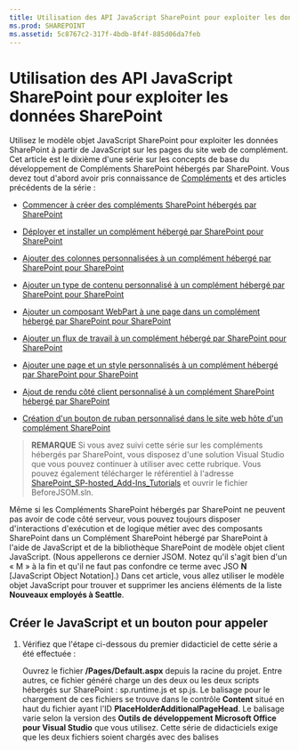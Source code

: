 ```yaml
---
title: Utilisation des API JavaScript SharePoint pour exploiter les données SharePoint
ms.prod: SHAREPOINT
ms.assetid: 5c8767c2-317f-4bdb-8f4f-885d06da7feb
---
```



# Utilisation des API JavaScript SharePoint pour exploiter les données SharePoint
Utilisez le modèle objet JavaScript SharePoint pour exploiter les données SharePoint à partir de JavaScript sur les pages du site web de complément.
Cet article est le dixième d'une série sur les concepts de base du développement de Compléments SharePoint hébergés par SharePoint. Vous devez tout d'abord avoir pris connaissance de  [Compléments](sharepoint-add-ins.md) et des articles précédents de la série :
  
    
    


-  [Commencer à créer des compléments SharePoint hébergés par SharePoint](get-started-creating-sharepoint-hosted-sharepoint-add-ins.md)
    
  
-  [Déployer et installer un complément hébergé par SharePoint pour SharePoint](deploy-and-install-a-sharepoint-hosted-sharepoint-add-in.md)
    
  
-  [Ajouter des colonnes personnalisées à un complément hébergé par SharePoint pour SharePoint](add-custom-columns-to-a-sharepoint-hostedsharepoint-add-in.md)
    
  
-  [Ajouter un type de contenu personnalisé à un complément hébergé par SharePoint pour SharePoint](add-a-custom-content-type-to-a-sharepoint-hostedsharepoint-add-in.md)
    
  
-  [Ajouter un composant WebPart à une page dans un complément hébergé par SharePoint pour SharePoint](add-a-web-part-to-a-page-in-a-sharepoint-hosted-sharepoint-add-in.md)
    
  
-  [Ajouter un flux de travail à un complément hébergé par SharePoint pour SharePoint](add-a-workflow-to-a-sharepoint-hosted-sharepoint-add-in.md)
    
  
-  [Ajouter une page et un style personnalisés à un complément hébergé par SharePoint pour SharePoint](add-a-custom-page-and-style-to-a-sharepoint-hosted-sharepoint-add-in.md)
    
  
-  [ Ajout de rendu côté client personnalisé à un complément SharePoint hébergé par SharePoint](add-custom-client-side-rendering-to-a-sharepoint-hosted-sharepoint-add-in.md)
    
  
-  [ Création d'un bouton de ruban personnalisé dans le site web hôte d'un complément SharePoint](create-a-custom-ribbon-button-in-the-host-web-of-a-sharepoint-add-in.md)
    
  

> **REMARQUE**
> Si vous avez suivi cette série sur les compléments hébergés par SharePoint, vous disposez d'une solution Visual Studio que vous pouvez continuer à utiliser avec cette rubrique. Vous pouvez également télécharger le référentiel à l'adresse  [SharePoint_SP-hosted_Add-Ins_Tutorials](https://github.com/OfficeDev/SharePoint_SP-hosted_Add-Ins_Tutorials) et ouvrir le fichier BeforeJSOM.sln.
  
    
    

Même si les Compléments SharePoint hébergés par SharePoint ne peuvent pas avoir de code côté serveur, vous pouvez toujours disposer d'interactions d'exécution et de logique métier avec des composants SharePoint dans un Complément SharePoint hébergé par SharePoint à l'aide de JavaScript et de la bibliothèque SharePoint de modèle objet client JavaScript. (Nous appellerons ce dernier JSOM. Notez qu'il s'agit bien d'un « M » à la fin et qu'il ne faut pas confondre ce terme avec JSO **N** [JavaScript Object Notation].) Dans cet article, vous allez utiliser le modèle objet JavaScript pour trouver et supprimer les anciens éléments de la liste **Nouveaux employés à Seattle**.
## Créer le JavaScript et un bouton pour appeler


1. Vérifiez que l'étape ci-dessous du premier didacticiel de cette série a été effectuée : 
    
    Ouvrez le fichier **/Pages/Default.aspx** depuis la racine du projet. Entre autres, ce fichier généré charge un des deux ou les deux scripts hébergés sur SharePoint : sp.runtime.js et sp.js. Le balisage pour le chargement de ces fichiers se trouve dans le contrôle **Content** situé en haut du fichier ayant l'ID **PlaceHolderAdditionalPageHead**. Le balisage varie selon la version des **Outils de développement Microsoft Office pour Visual Studio** que vous utilisez. Cette série de didacticiels exige que les deux fichiers soient chargés avec des balises **<script>** ordinaires dans le code HTML, et non des balises **<SharePoint:ScriptLink>**. Vérifiez que les lignes suivantes sont dans le contrôle **PlaceHolderAdditionalPageHead**,  *juste au-dessus*  de la ligne `<meta name="WebPartPageExpansion" content="full" />` :
    


 ```
  
<script type="text/javascript" src="/_layouts/15/sp.runtime.js"></script>
<script type="text/javascript" src="/_layouts/15/sp.js"></script> 

 ```


    Recherchez tout autre balisage dans le fichier, qui charge également l'un ou l'autre de ces fichiers, puis supprimez le balisage redondant. Enregistrez et fermez le fichier.
    
  
2. Dans le nœud **Scripts** de l' **Explorateur de solutions**, il est possible qu'il existe déjà un fichier Add-in.js. Si ce n'est pas le cas, mais que vous disposez d'un fichier App.js, cliquez avec le bouton droit sur App.js et renommez-le Add-in.js. S'il n'existe aucun de ces deux fichiers, créez-en un en suivant les étapes ci-dessous :
    
1. Cliquez avec le bouton droit sur le nœud **Scripts** et choisissez **Ajouter** > **Nouvel élément** > **Web**.
    
  
2. Choisissez **Fichier JavaScript** et nommez-leAdd-in.js.
    
  
3. Ouvrez le fichier Add-in.js et supprimez son contenu, le cas échéant.
    
  
4. Ajoutez les lignes suivantes au fichier. Notez ce qui suit à propos de ce code :
    
  - La ligne  `'use strict';` garantit que l'exécution de JavaScript dans le navigateur génère une exception si vous utilisez par inadvertance certaines pratiques incorrectes dans le code JavaScript.
    
  
  - La variable  `clientContext` contient un objet **SP.ClientContext** qui fait référence au site web SharePoint. L'ensemble du code JSOM commence par créer ou obtenir une référence à un objet de ce type.
    
  
  - La variable  `employeeList` comporte une référence à l'instance de liste **Nouveaux employés à Seattle**.
    
  
  - La variable  `completedItems` comporte les éléments de la liste que le script va supprimer : les éléments dont le champ **ÉtapeOrientation** est défini sur **Terminée**.
    
  

 ```
  
'use strict';

var clientContext = SP.ClientContext.get_current(); 
var employeeList = clientContext.get_web().get_lists().getByTitle('New Employees In Seattle'); 
var completedItems; 
 ```

5. Pour réduire les messages entre le navigateur client et le serveur SharePoint, le JSOM utilise un système de traitement par lots. Une seule fonction, **SP.ClientContext.executeQueryAsync**, envoie réellement des messages au serveur (et reçoit des réponses). Les appels aux API JSOM émis entre les appels de l'élément **executeQueryAsync** sont regroupés et envoyés au serveur dans un lot la prochaine fois que l'élément **executeQueryAsync** est appelé. Toutefois, il n'est généralement pas possible d'appeler une méthode d'un objet JSOM, sauf si l'objet a été transmis au client dans un appel précédent de l'élément **executeQueryAsync**. Votre script va appeler la méthode **SP.ListItem.deleteObject** de chaque élément terminé de la liste, il va donc réaliser deux appels auprès de l'élément **executeQueryAsync**: un pour obtenir une collection des éléments de liste terminés et un deuxième pour regrouper les appels de **deleteObject** et les envoyer au serveur pour exécution.
    
    Par conséquent, commencez par créer une méthode afin d'obtenir les éléments de liste auprès du serveur. Ajoutez le code suivant au fichier.
    


 ```
  
function purgeCompletedItems() {

   var camlQuery = new SP.CamlQuery(); 
   camlQuery.set_viewXml( 
         '<View><Query><Where><Eq>' + 
           '<FieldRef Name=\\'OrientationStage\\'/><Value Type=\\'Choice\\'>Completed</Value>' + 
         '</Eq></Where></Query></View>'); 
     completedItems = employeeList.getItems(camlQuery); 
}
 ```

6. Lorsque ces lignes sont envoyées au serveur et exécutées, elles créent une collection d'éléments de liste, mais le script doit transmettre cette collection au client. Cette opération est effectuée par un appel à la fonction **SP.ClientContext.load**. Ajoutez la ligne suivante à la fin de la méthode.
    
 ```
  
clientContext.load(completedItems);
 ```

7. Ajoutez un appel de l'élément **executeQueryAsync**. Cette méthode a deux paramètres, qui sont tous deux des fonctions de rappel. Le premier s'exécute si le serveur exécute toutes les commandes du lot. Le deuxième s'exécute si le serveur échoue pour une raison quelconque. Vous allez créer ces deux fonctions lors des étapes ultérieures. Ajoutez la ligne suivante à la fin de la méthode.
    
 ```
  clientContext.executeQueryAsync(deleteCompletedItems, onGetCompletedItemsFail);
 ```

8. Enfin, ajoutez la ligne suivante à la fin de la méthode. En renvoyant **false** au bouton ASP.NET qui appelle la fonction, nous annulons le comportement par défaut des boutons ASP.NET, qui consiste à recharger la page. Le rechargement de la page provoque un rechargement du fichier Add-in.js, qui à son tour réinitialise l'objet `clientContext`. Si ce rechargement est effectué entre le moment où l'élément **executeQueryAsync** envoie sa demande et celui où le serveur SharePoint renvoie la réponse, l'objet `clientContext` d'origine n'existe plus et ne peut pas traiter la réponse. La fonction est interrompue sans que les rappels d'échec ou de réussite soient exécutés. (Le comportement exact peut varier selon le navigateur.)
    
 ```
  return false;
 ```

9. Ajoutez la fonction suivante,  `deleteCompletedItems`, au fichier. Il s'agit de la fonction qui s'exécute si la fonction  `purgeCompletedItems` aboutit. Notez ce qui suit à propos de ce code :
    
  - La méthode **SP.ListItem.get_id** renvoie l'ID de l'élément de liste. Chaque élément du tableau est un objet **SP.ListItem**.
    
  
  - La méthode **SP.List.getItemById** renvoie l'objet **SP.ListItem** avec l'ID spécifié.
    
  
  - La méthode **SP.ListItem.deleteObject** marque l'élément de liste à supprimer du serveur lors de l'appel de l'élément **executeQueryAsync**.
    
  
  - Les éléments de liste doivent être copiés à partir de la collection qui est envoyée du serveur à un tableau avant d'être supprimés. Si le script a appelé la méthode **deleteObject** pour chaque élément directement dans la boucle **while**, le code JavaScript génère une erreur indiquant que la longueur de la collection est modifiée pendant l'énumération. Le message d'erreur n'est pas réellement vrai, car l'élément n'est pas vraiment supprimé jusqu'à ce que les appels **deleteObject** soient regroupés et envoyés au serveur. Toutefois, le JSOM est conçu pour simuler les exceptions qui se produisent sur le serveur (où le code ne doit pas modifier la taille d'une collection pendant l'énumération de celle-ci). Cependant, les tableaux ont une taille fixe, par conséquent, l'appel de l'élément **deleteObject** sur un élément d'un tableau supprime l'élément de la liste, mais ne modifie pas la taille du tableau.
    
  

 ```
  function deleteCompletedItems() {

    var itemArray = new Array();
    var listItemEnumerator = completedItems.getEnumerator();

    while (listItemEnumerator.moveNext()) {
        var item = listItemEnumerator.get_current();
        itemArray.push(item);
    }

    var i;
    for (i = 0; i < itemArray.length; i++) {
        employeeList.getItemById(itemArray[i].get_id()).deleteObject();
    }

    clientContext.executeQueryAsync(onDeleteCompletedItemsSuccess, onDeleteCompletedItemsFail);
}
 ```

10. Ajoutez la fonction suivante,  `onDeleteCompletedItemsSuccess`, au fichier. Il s'agit de la fonction qui s'exécute si les éléments terminés sont supprimés (ou si la liste ne comporte aucun élément terminé). La deuxième ligne,  `location.reload(true);`, entraîne le rechargement de la page à partir du serveur. Cette opération est pratique, car le composant WebPart de vue de liste de la page affiche les éléments terminés jusqu'à l'actualisation de la page. (Le fichier Add-in.js est rechargé également, mais cela n'entraîne aucun problème, car il le fait d'une manière qui n'interrompt pas de fonction JavaScript en cours d'exécution.)
    
 ```
  
function onDeleteCompletedItemsSuccess() {
    alert('Completed orientations have been deleted.');
    location.reload(true);
}
 ```

11. Ajoutez au fichier les deux fonctions suivantes de rappel en cas d'échec.
    
 ```
  
// Failure callbacks

function onGetCompletedItemsFail(sender, args) {
    alert('Unable to get completed items. Error:' + args.get_message() + '\\n' + args.get_stackTrace());
}

function onDeleteCompletedItemsFail(sender, args) {
    alert('Unable to delete completed items. Error:' + args.get_message() + '\\n' + args.get_stackTrace());
}
 ```

12. Ouvrez le fichier default.aspx et recherchez l'élément **asp:Content** avec l'ID **PlaceHolderMain**.
    
  
13. Ajoutez le balisage suivant entre l'élément **WebPartPages:WebPartZone** et le premier des deux éléments **asp:Hyperlink**. Notez que la valeur du gestionnaire **OnClientClick** est `return purgeCompletedItems()` au lieu de `purgeCompletedItems()`. L'élément  `false` renvoyé par la fonction indique à ASP.NET de ne pas recharger la page.
    
 ```HTML
  
<p><asp:Button runat="server" OnClientClick="return purgeCompletedItems()"
  ID="purgecompleteditemsbutton" Text="Purge Completed Items" /></p>
 ```

14. Régénérez le projet dans Visual Studio.
    
  
15. Pour limiter la nécessité de définir manuellement l' **étape d'orientation** des éléments de liste surTerminée lors du test du complément, ouvrez le fichier elements.xml pour l'instance de liste **NouveauxEmployésÀSeattle** (et pas le fichier elements.xml pour le modèle de liste **OrientationDesNouveauxEmployés**) et ajoutez le balisage  `<Field Name="OrientationStage">Completed</Field>` comme dernier enfant aux éléments **Row**.
    
    Voici un exemple de la façon dont l'élément **Rows** doit se présenter.
    


 ```
  
<Rows>
  <Row>
    <Field Name="Title">Tom Higginbotham</Field>
    <Field Name="Division">Manufacturing</Field>
    <Field Name="OrientationStage">Completed</Field>
  </Row>
  <Row>
    <Field Name="Title">Satomi Hayakawa</Field>
    <Field Name="OrientationStage">Completed</Field>
  </Row>
  <Row>
    <Field Name="Title">Cassi Hicks</Field>
  </Row>
  <Row>
    <Field Name="Title">Lertchai Treetawatchaiwong</Field>
  </Row>
</Rows>
 ```


## Exécuter et tester le complément


  
    
    

1. Activez les fenêtres contextuelles sur le navigateur utilisé par Visual Studio lors du débogage.
    
  
2. Utilisez la touche F5 pour déployer et exécuter votre complément. Visual Studio effectue une installation temporaire du complément sur votre site SharePoint de test et exécute immédiatement celui-ci.
    
  
3. La page d'accueil du complément s'ouvre et la liste comporte au moins un élément dont le champ **Étape d'orientation** est défini sur **Terminée**.
    
   **Liste avant la suppression des éléments terminés**

  

!\[Liste des nouveaux employés de Seattle avec la colonne « Étape Orientation » pour les deux éléments définis sur Terminé. Il existe un bouton étiqueté « Purger les éléments terminés » sous la liste.](images/e5e4eef8-a218-4797-aabc-c52adbd2d96d.PNG)
  

  

  
4. Lorsque la page d'accueil du complément est complètement chargée, choisissez le bouton **Supprimer les éléments terminés**. Si l'opération aboutit (en d'autres termes, si vous ne recevez aucun message d'échec), tous les éléments **terminés** ont été supprimés et un message contextuel vous indique **Les orientations terminées ont été supprimées**.
    
  
5. Fermez la fenêtre contextuelle afin que la page se recharge et que les éléments **terminés** n'apparaissent plus dans le composant WebPart de vue de liste.
    
   **Liste après la suppression des éléments terminés**

  

!\[Liste des nouveaux employés de Seattle avec deux fois moins d'éléments qu'avant, et aucun d'entre eux n'a l'élément « Étape d'orientation » défini sur Terminé.](images/a0330fad-1473-4fde-9df2-8be0b37df1a1.PNG)
  

  

  
6. Pour mettre fin à la session de débogage, fermez la fenêtre du navigateur ou arrêtez le débogage dans Visual Studio. Chaque fois que vous appuyez sur F5, Visual Studio retire la version précédente du complément et installe la plus récente.
    
  
7. Vous allez travailler avec ce complément et la solution Visual Studio dans d'autres articles. Il est donc recommandé de retirer le complément une dernière fois lorsque vous avez terminé de travailler et n'allez pas le réutiliser pendant un moment. Cliquez avec le bouton droit de la souris sur le projet dans l' **Explorateur de solutions** et choisissez **Retirer**.
    
  

## 
<a name="Nextsteps"> </a>

Dans l'article suivant de cette série, vous allez ajouter du code JavaScript à une page du site web de complément qui fonctionne avec des données SharePoint sur le site web hôte :  [ Utilisation de données de site web hôte JavaScript dans le site web de complément](work-with-host-web-data-from-javascript-in-the-add-in-web.md).
  
    
    


